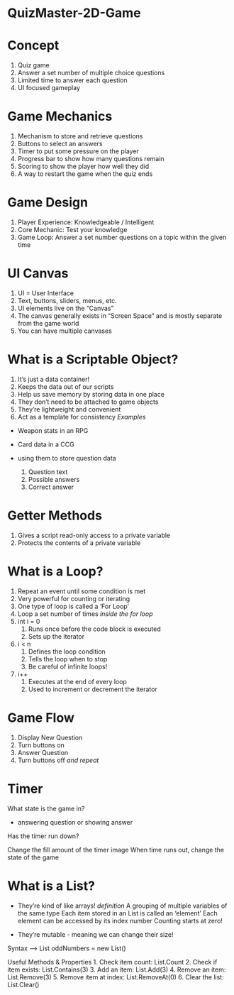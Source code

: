 # QuizMaster-2D-Game

# Concept
1. Quiz game
2. Answer a set number of multiple choice questions
3. Limited time to answer each question
4. UI focused gameplay

# Game Mechanics
1. Mechanism to store and retrieve questions
2. Buttons to select an answers
3. Timer to put some pressure on the player
4. Progress bar to show how many questions remain
5. Scoring to show the player how well they did
6. A way to restart the game when the quiz ends

# Game Design
1. Player Experience: Knowledgeable / Intelligent
2. Core Mechanic: Test your knowledge
3. Game Loop: Answer a set number questions on a topic within the given time

# UI Canvas
1. UI = User Interface
2. Text, buttons, sliders, menus, etc.
3. UI elements live on the “Canvas”
4. The canvas generally exists in “Screen Space” and is mostly separate from the game world
5. You can have multiple canvases

# What is a Scriptable Object?
1. It’s just a data container!
2. Keeps the data out of our scripts
3. Help us save memory by storing data in one place
4. They don’t need to be attached to game objects
5. They’re lightweight and convenient
6. Act as a template for consistency
*Examples*
  - Weapon stats in an RPG
  - Card data in a CCG

  - using them to store question data
    1. Question text
    2. Possible answers
    3. Correct answer

# Getter Methods
1. Gives a script read-only access to a private variable
2. Protects the contents of a private variable

# What is a Loop?
1. Repeat an event until some condition is met
2. Very powerful for counting or iterating
3. One type of loop is called a ‘For Loop’
4. Loop a set number of times
  *inside the for loop*
  1. int i = 0 
      1. Runs once before the code block is executed
      2. Sets up the iterator
  2. i < n 
      1. Defines the loop condition
      2. Tells the loop when to stop
      3. Be careful of infinite loops!
  3. i++ 
      1. Executes at the end of every loop
      2. Used to increment or decrement the iterator

# Game Flow
  1. Display New Question
  2. Turn buttons on
  3. Answer Question
  4. Turn buttons off
*and repeat*

# Timer
What state is the game in?
  - answering question or showing answer

Has the timer run down?

Change the fill amount of the timer image
When time runs out, change the state of the game

# What is a List?
- They’re kind of like arrays!
*definition*
  A grouping of multiple variables of the same type
  Each item stored in an List is called an ‘element’
  Each element can be accessed by its index number
  Counting starts at zero!

- They’re mutable - meaning we can change their size!

Syntax --> List<int> oddNumbers = new List<int>()

Useful Methods & Properties
    1. Check item count: 			  List.Count
    2. Check if item exists:		List.Contains(3)
    3. Add an item:							List.Add(3)
    4. Remove an item:					List.Remove(3)
    5. Remove item at index:	  List.RemoveAt(0)
    6. Clear the list:				  List.Clear()
